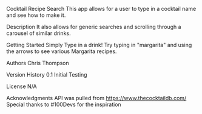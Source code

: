 Cocktail Recipe Search
This app allows for a user to type in a cocktail name and see how to make it. 

Description
It also allows for generic searches and scrolling through a carousel of similar drinks. 

Getting Started
Simply Type in a drink! Try typing in "margarita" and using the arrows to see various Margarita recipes. 


Authors
Chris Thompson

Version History
0.1
Initial Testing

License
N/A

Acknowledgments
API was pulled from https://www.thecocktaildb.com/
Special thanks to #100Devs for the inspiration